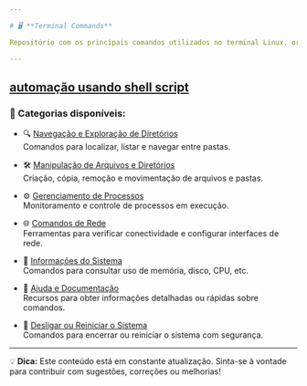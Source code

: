 ```yaml
---

# 🖥️ **Terminal Commands**

Repositório com os principais comandos utilizados no terminal Linux, organizados por categorias com descrições, exemplos e observações práticas. Ideal para quem está começando ou quer revisar comandos essenciais.

---
```

[automação usando shell script](shell_script)
---

### 📂 Categorias disponíveis:

- 🔍 [Navegação e Exploração de Diretórios](docs/navegacao_exploracao_diretorio.md)  
  Comandos para localizar, listar e navegar entre pastas.

- 🛠️ [Manipulação de Arquivos e Diretórios](docs/manipulacao_arquivos_diretorios.md)  
  Criação, cópia, remoção e movimentação de arquivos e pastas.

- ⚙️ [Gerenciamento de Processos](docs/gerenciamento_processos.md)  
  Monitoramento e controle de processos em execução.

- 🌐 [Comandos de Rede](docs/comandos_redes.md)  
  Ferramentas para verificar conectividade e configurar interfaces de rede.

- 🧠 [Informações do Sistema](docs/informacoes_sistemas.md)  
  Comandos para consultar uso de memória, disco, CPU, etc.

- 📖 [Ajuda e Documentação](docs/ajuda_documentacao.md)  
  Recursos para obter informações detalhadas ou rápidas sobre comandos.

- 🔌 [Desligar ou Reiniciar o Sistema](docs/desligar_reiniciar.md)  
  Comandos para encerrar ou reiniciar o sistema com segurança.

---

💡 **Dica:** Este conteúdo está em constante atualização. Sinta-se à vontade para contribuir com sugestões, correções ou melhorias!

